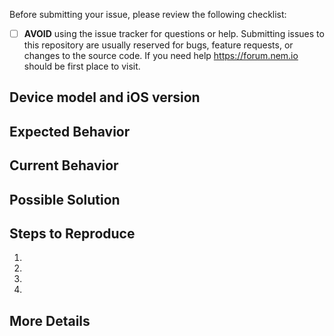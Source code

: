 Before submitting your issue, please review the following checklist:

- [ ] **AVOID** using the issue tracker for questions or help. Submitting issues to this repository are usually reserved for bugs, feature requests, or changes to the source code. If you need help https://forum.nem.io should be first place to visit.

## Device model and iOS version
<!--- like "Google Android 4.x; 5.x 6,7, 8.x; or other Like-Android" -->

## Expected Behavior
<!--- Tell us what should happen -->

## Current Behavior
<!--- Tell us what happens instead of the expected behavior -->

## Possible Solution
<!--- Not obligatory, but suggest a fix/reason for the bug, -->

## Steps to Reproduce
<!--- Provide an unambiguous set of steps to reproduce this bug. -->
1.
2.
3.
4.

## More Details
<!--- Provide any other details here -->


